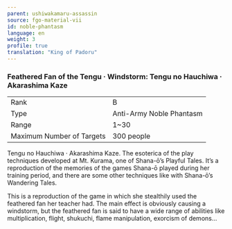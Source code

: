 ```yaml
---
parent: ushiwakamaru-assassin
source: fgo-material-vii
id: noble-phantasm
language: en
weight: 3
profile: true
translation: "King of Padoru"
---
```


### Feathered Fan of the Tengu · Windstorm: Tengu no Hauchiwa · Akarashima Kaze

<table>
  <tr><td>Rank</td><td>B</td></tr>
  <tr><td>Type</td><td>Anti-Army Noble Phantasm</td></tr>
  <tr><td>Range</td><td>1~30</td></tr>
  <tr><td>Maximum Number of Targets</td><td>300 people</td></tr>
</table>

Tengu no Hauchiwa · Akarashima Kaze.
The esoterica of the play techniques developed at Mt. Kurama, one of Shana-ō’s Playful Tales.
It’s a reproduction of the memories of the games Shana-ō played during her training period, and there are some other techniques like with Shana-ō’s Wandering Tales.

This is a reproduction of the game in which she stealthily used the feathered fan her teacher had.
The main effect is obviously causing a windstorm, but the feathered fan is said to have a wide range of abilities like multiplication, flight, shukuchi, flame manipulation, exorcism of demons…
